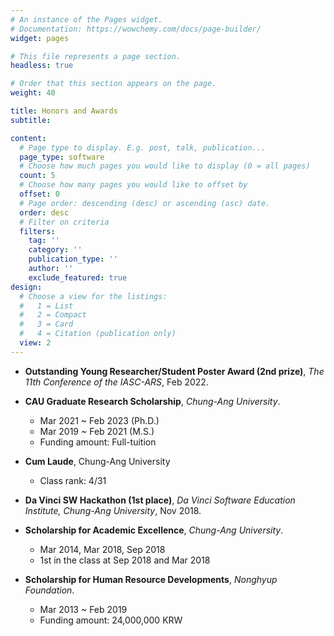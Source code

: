 ```yaml
---
# An instance of the Pages widget.
# Documentation: https://wowchemy.com/docs/page-builder/
widget: pages

# This file represents a page section.
headless: true

# Order that this section appears on the page.
weight: 40

title: Honors and Awards
subtitle: 

content:
  # Page type to display. E.g. post, talk, publication...
  page_type: software
  # Choose how much pages you would like to display (0 = all pages)
  count: 5
  # Choose how many pages you would like to offset by
  offset: 0
  # Page order: descending (desc) or ascending (asc) date.
  order: desc
  # Filter on criteria
  filters:
    tag: ''
    category: ''
    publication_type: ''
    author: ''
    exclude_featured: true
design:
  # Choose a view for the listings:
  #   1 = List
  #   2 = Compact
  #   3 = Card
  #   4 = Citation (publication only)
  view: 2
---
```


<!--
{{% callout note %}}
Quickly discover relevant content by [filtering publications](./publication/).
{{% /callout %}}
-->

- **Outstanding Young Researcher/Student Poster Award (2nd prize)**, *The 11th Conference of the IASC-ARS*, Feb 2022.

- **CAU Graduate Research Scholarship**, *Chung-Ang University*.
  - Mar 2021 ~ Feb 2023 (Ph.D.)
  - Mar 2019 ~ Feb 2021 (M.S.)
  - Funding amount: Full-tuition

- **Cum Laude**, Chung-Ang University
  - Class rank: 4/31

- **Da Vinci SW Hackathon (1st place)**, *Da Vinci Software Education Institute, Chung-Ang University*, Nov 2018.

- **Scholarship for Academic Excellence**, *Chung-Ang University*.
  - Mar 2014, Mar 2018, Sep 2018
  - 1st in the class at Sep 2018 and Mar 2018
  
- **Scholarship for Human Resource Developments**, *Nonghyup Foundation*.
  - Mar 2013 ~ Feb 2019
  - Funding amount: 24,000,000 KRW

<!--
## Grants

- **CAU Graduate Research Scholarship**, Chung-Ang University.
  - Mar 2021 ~ Feb 2023 (Ph.D.)
  - Mar 2019 ~ Feb 2021 (M.S.)
  - Funding amount: Full-tuition

- **Scholarship for Academic Excellence**, Chung-Ang University.
  - Mar 2014,  Mar 2018, Sep 2018
  - Funding amount: 35%, 65%, and 65% tuition, respectively

- **Scholarship for Human Resource Developments**, Nonghyup Foundation.
  - Mar 2013 ~ Feb 2019
  - Funding amount: ₩ 24,000,000



## Honors and Awards

- **Outstanding Young Researcher/Student Poster Award (2nd prize)**, The 11th Conference of the IASC-ARS, Feb 2022.

- **Da Vinci SW Hackathon (1st place)**, Da Vinci Software Education Institute, Chung-Ang University, Nov 2018.
-->
